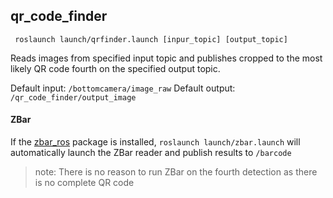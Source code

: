 ## qr_code_finder
`` roslaunch launch/qrfinder.launch [inpur_topic] [output_topic]``

Reads images from specified input topic and publishes cropped to the most likely QR code fourth on the specified output topic.

Default input: `/bottomcamera/image_raw`
Default output: `/qr_code_finder/output_image`




#### ZBar
If the [zbar_ros](https://github.com/ros-drivers/zbar_ros) package is installed, `roslaunch launch/zbar.launch` will automatically launch the ZBar reader and publish results to `/barcode`

>note: There is no reason to run ZBar on the fourth detection as there is no complete QR code